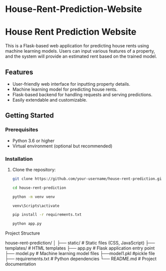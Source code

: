 # House-Rent-Prediction-Website

# House Rent Prediction Website

This is a Flask-based web application for predicting house rents using machine learning models. Users can input various features of a property, and the system will provide an estimated rent based on the trained model.

## Features

- User-friendly web interface for inputting property details.
- Machine learning model for predicting house rents.
- Flask-based backend for handling requests and serving predictions.
- Easily extendable and customizable.

## Getting Started

### Prerequisites

- Python 3.6 or higher
- Virtual environment (optional but recommended)

### Installation

1. Clone the repository:

   ```bash
   git clone https://github.com/your-username/house-rent-prediction.git

   cd house-rent-prediction

   python -m venv venv

   venv\Scripts\activate

   pip install -r requirements.txt

   python app.py

Project Structure

house-rent-prediction/
│
├── static/          # Static files (CSS, JavaScript)
├── templates/       # HTML templates
├── app.py           # Flask application entry point
├── model.py         # Machine learning model files
├──model1.pkl        #pickle file 
├── requirements.txt # Python dependencies
└── README.md        # Project documentation





